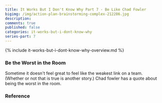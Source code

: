 ```yaml
---
title: It Works But I Don't Know Why Part 7 - Be Like Chad Fowler
bigimg: /img/action-plan-brainstorming-complex-212286.jpg
description: 
comments: true
published: false
categories: it-works-but-i-dont-know-why
series-part: 7
---
```


{% include it-works-but-i-dont-know-why-overview.md %}

### Be the Worst in the Room
Sometime it doesn't feel great to feel like the weakest link on a team. (Whether or not that is true is another story.)
Chad fowler has a quote about being the worst in the room.

### Reference

